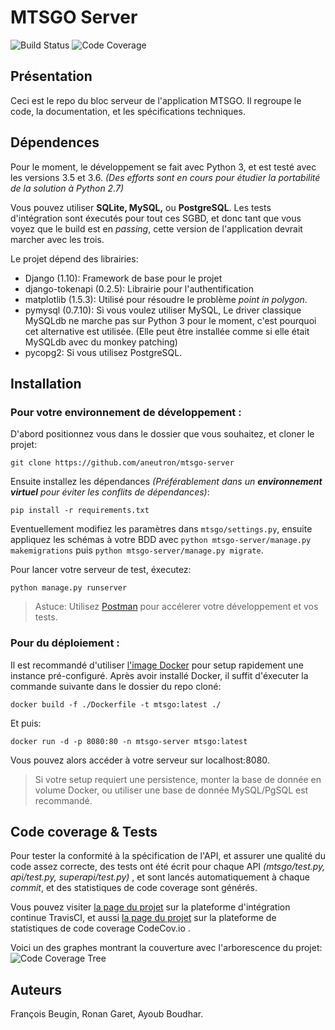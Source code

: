 # MTSGO Server
![Build Status](https://travis-ci.org/aneutron/mtsgo-server.svg?branch=master)
![Code Coverage](https://codecov.io/github/aneutron/mtsgo-server/coverage.svg?branch=master)

## Présentation

Ceci est le repo du bloc serveur de l'application MTSGO. Il regroupe le code, la documentation, et les spécifications techniques.

## Dépendences

Pour le moment, le développement se fait avec Python 3, et est testé avec les versions 3.5 et 3.6. _(Des efforts sont en cours pour étudier la portabilité de la solution à Python 2.7)_

Vous pouvez utiliser __SQLite, MySQL,__ ou __PostgreSQL__. Les tests d'intégration sont éxecutés pour tout ces SGBD, et donc tant que vous voyez que le build est en _passing_, cette version de l'application devrait marcher avec les trois.

Le projet dépend des librairies:
- Django (1.10): Framework de base pour le projet
- django-tokenapi (0.2.5): Librairie pour l'authentification
- matplotlib (1.5.3): Utilisé pour résoudre le problème _point in polygon_.
- pymysql (0.7.10): Si vous voulez utiliser MySQL, Le driver classique MySQLdb ne marche pas sur Python 3 pour le moment, c'est pourquoi cet alternative est utilisée. (Elle peut être installée comme si elle était MySQLdb avec du monkey patching) 
- pycopg2: Si vous utilisez PostgreSQL.

## Installation

### Pour votre environnement de développement :

D'abord positionnez vous dans le dossier que vous souhaitez, et cloner le projet:

`git clone https://github.com/aneutron/mtsgo-server`

Ensuite installez les dépendances _(Préférablement dans un __environnement virtuel__ pour éviter les conflits de dépendances)_:

`pip install -r requirements.txt`

Eventuellement modifiez les paramètres dans `mtsgo/settings.py`, ensuite appliquez les schémas à votre BDD avec `python mtsgo-server/manage.py makemigrations` puis `python mtsgo-server/manage.py migrate`.

Pour lancer votre serveur de test, éxecutez:

`python manage.py runserver`

> Astuce: Utilisez [Postman](https://www.getpostman.com/apps) pour accélerer votre développement et vos tests.

### Pour du déploiement :

Il est recommandé d'utiliser [l'image Docker](./Dockerfile) pour setup rapidement une instance pré-configuré. Après avoir installé Docker, il suffit d'éxecuter la commande suivante dans le dossier du repo cloné:

`docker build -f ./Dockerfile -t mtsgo:latest ./`

Et puis:

`docker run -d -p 8080:80 -n mtsgo-server mtsgo:latest`

Vous pouvez alors accéder à votre serveur sur localhost:8080.

> Si votre setup requiert une persistence, monter la base de donnée en volume Docker, ou utiliser une base de donnée MySQL/PgSQL est recommandé.

## Code coverage & Tests

Pour tester la conformité à la spécification de l'API, et assurer une qualité du code assez correcte, des tests ont été écrit pour chaque API
_(mtsgo/test.py, api/test.py, superapi/test.py)_ , et sont lancés automatiquement à chaque _commit_, et des statistiques de code coverage sont générés.

Vous pouvez visiter [la page du projet](https://travis-ci.org/aneutron/mtsgo-server/) sur la plateforme d'intégration continue TravisCI, et aussi [la page du projet](https://codecov.io/gh/aneutron/mtsgo-server/) sur la plateforme de statistiques de code coverage CodeCov.io .

Voici un des graphes montrant la couverture avec l'arborescence du projet:
![Code Coverage Tree](https://codecov.io/gh/aneutron/mtsgo-server/branch/master/graphs/icicle.svg)

## Auteurs

François Beugin, Ronan Garet, Ayoub Boudhar.
